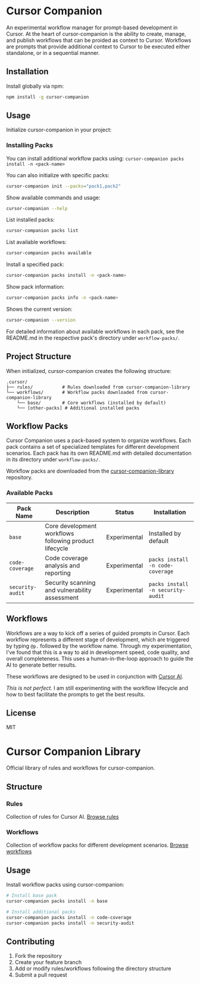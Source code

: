 # Cursor Companion

An experimental workflow manager for prompt-based development in Cursor. At the heart of cursor-companion is the ability to create, manage, and publish workflows that can be proided as context to Cursor. Workflows are prompts that provide additional context to Cursor to be executed either standalone, or in a sequential manner.

## Installation

Install globally via npm:

```bash
npm install -g cursor-companion
```

## Usage

Initialize cursor-companion in your project:

### Installing Packs

You can install additional workflow packs using: `cursor-companion packs install -n <pack-name>`

You can also initialize with specific packs:

```bash
cursor-companion init --packs="pack1,pack2"
```

Show available commands and usage:

```bash
cursor-companion --help
```

List installed packs:

```bash
cursor-companion packs list
```

List available workflows:

```bash
cursor-companion packs available
```

Install a specified pack:

```bash
cursor-companion packs install -n <pack-name>
```

Show pack information:

```bash
cursor-companion packs info -n <pack-name>
```

Shows the current version:

```bash
cursor-companion --version
```

For detailed information about available workflows in each pack, see the README.md in the respective pack's directory under `workflow-packs/`.

## Project Structure

When initialized, cursor-companion creates the following structure:

```text
.cursor/
├── rules/           # Rules downloaded from cursor-companion-library
└── workflows/       # Workflow packs downloaded from cursor-companion-library
    └── base/        # Core workflows (installed by default)
    └── [other-packs] # Additional installed packs
```

## Workflow Packs

Cursor Companion uses a pack-based system to organize workflows. Each pack contains a set of specialized templates for different development scenarios. Each pack has its own README.md with detailed documentation in its directory under `workflow-packs/`.

Workflow packs are downloaded from the [cursor-companion-library](https://github.com/jeremytoce/cursor-companion-library) repository.

### Available Packs

| Pack Name        | Description                                            | Status       | Installation                      |
| ---------------- | ------------------------------------------------------ | ------------ | --------------------------------- |
| `base`           | Core development workflows following product lifecycle | Experimental | Installed by default              |
| `code-coverage`  | Code coverage analysis and reporting                   | Experimental | `packs install -n code-coverage`  |
| `security-audit` | Security scanning and vulnerability assessment         | Experimental | `packs install -n security-audit` |

## Workflows

Workflows are a way to kick off a series of guided prompts in Cursor. Each workflow represents a different stage of development,
which are triggered by typing `@p.` followed by the workflow name. Through my experimentation, I've found that this is a way to
aid in development speed, code quality, and overall completeness. This uses a human-in-the-loop approach to guide the AI to generate better results.

These workflows are designed to be used in conjunction with [Cursor AI](https://www.cursor.com/ai).

_This is not perfect._ I am still experimenting with the workflow lifecycle and how to best facilitate the prompts to get the best results.

## License

MIT

# Cursor Companion Library

Official library of rules and workflows for cursor-companion.

## Structure

### Rules

Collection of rules for Cursor AI. [Browse rules](rules/README.md)

### Workflows

Collection of workflow packs for different development scenarios. [Browse workflows](workflows/README.md)

## Usage

Install workflow packs using cursor-companion:

```bash
# Install base pack
cursor-companion packs install -n base

# Install additional packs
cursor-companion packs install -n code-coverage
cursor-companion packs install -n security-audit
```

## Contributing

1. Fork the repository
2. Create your feature branch
3. Add or modify rules/workflows following the directory structure
4. Submit a pull request
